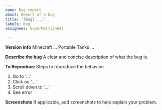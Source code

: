 ```yaml
---
name: Bug report
about: Report of a bug
title: "[Bug] ..."
labels: bug
assignees: SuperMartijn642

---
```


**Version info**
Minecraft ...
Portable Tanks ...

**Describe the bug**
A clear and concise description of what the bug is.

**To Reproduce**
Steps to reproduce the behavior:
1. Go to '...'
2. Click on '....'
3. Scroll down to '....'
4. See error

**Screenshots**
If applicable, add screenshots to help explain your problem.
